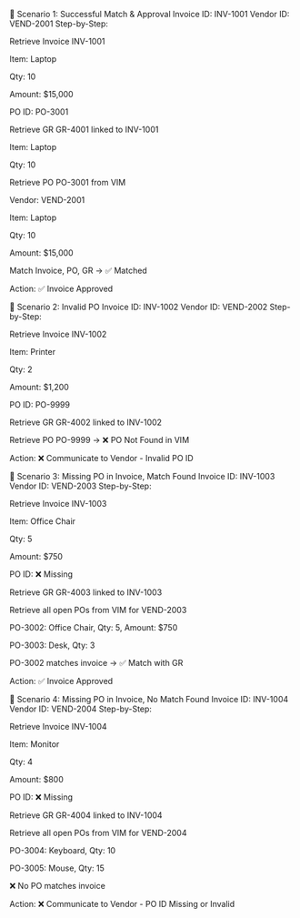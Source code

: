 🔹 Scenario 1: Successful Match & Approval
Invoice ID: INV-1001
Vendor ID: VEND-2001
Step-by-Step:

Retrieve Invoice INV-1001

Item: Laptop

Qty: 10

Amount: $15,000

PO ID: PO-3001

Retrieve GR GR-4001 linked to INV-1001

Item: Laptop

Qty: 10

Retrieve PO PO-3001 from VIM

Vendor: VEND-2001

Item: Laptop

Qty: 10

Amount: $15,000

Match Invoice, PO, GR → ✅ Matched

Action: ✅ Invoice Approved

🔹 Scenario 2: Invalid PO
Invoice ID: INV-1002
Vendor ID: VEND-2002
Step-by-Step:

Retrieve Invoice INV-1002

Item: Printer

Qty: 2

Amount: $1,200

PO ID: PO-9999

Retrieve GR GR-4002 linked to INV-1002

Retrieve PO PO-9999 → ❌ PO Not Found in VIM

Action: ❌ Communicate to Vendor - Invalid PO ID

🔹 Scenario 3: Missing PO in Invoice, Match Found
Invoice ID: INV-1003
Vendor ID: VEND-2003
Step-by-Step:

Retrieve Invoice INV-1003

Item: Office Chair

Qty: 5

Amount: $750

PO ID: ❌ Missing

Retrieve GR GR-4003 linked to INV-1003

Retrieve all open POs from VIM for VEND-2003

PO-3002: Office Chair, Qty: 5, Amount: $750

PO-3003: Desk, Qty: 3

PO-3002 matches invoice → ✅ Match with GR

Action: ✅ Invoice Approved

🔹 Scenario 4: Missing PO in Invoice, No Match Found
Invoice ID: INV-1004
Vendor ID: VEND-2004
Step-by-Step:

Retrieve Invoice INV-1004

Item: Monitor

Qty: 4

Amount: $800

PO ID: ❌ Missing

Retrieve GR GR-4004 linked to INV-1004

Retrieve all open POs from VIM for VEND-2004

PO-3004: Keyboard, Qty: 10

PO-3005: Mouse, Qty: 15

❌ No PO matches invoice

Action: ❌ Communicate to Vendor - PO ID Missing or Invalid
